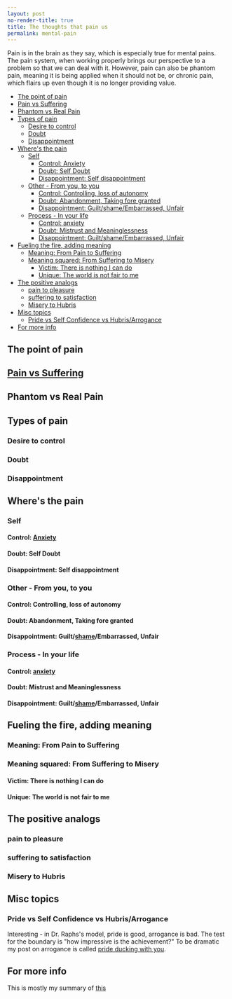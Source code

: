 ```yaml
---
layout: post
no-render-title: true
title: The thoughts that pain us
permalink: mental-pain
---
```


Pain is in the brain as they say, which is especially true for mental pains. The pain system, when working properly brings our perspective to a problem so that we can deal with it. However, pain can also be phantom pain, meaning it is being applied when it should not be, or chronic pain, which flairs up even though it is no longer providing value.

<!-- prettier-ignore-start -->

<!-- vim-markdown-toc GFM -->

- [The point of pain](#the-point-of-pain)
- [Pain vs Suffering](#pain-vs-suffering)
- [Phantom vs Real Pain](#phantom-vs-real-pain)
- [Types of pain](#types-of-pain)
    - [Desire to control](#desire-to-control)
    - [Doubt](#doubt)
    - [Disappointment](#disappointment)
- [Where's the pain](#wheres-the-pain)
    - [Self](#self)
        - [Control: Anxiety](#control-anxiety)
        - [Doubt: Self Doubt](#doubt-self-doubt)
        - [Disappointment: Self disappointment](#disappointment-self-disappointment)
    - [Other - From you, to you](#other---from-you-to-you)
        - [Control: Controlling, loss of autonomy](#control-controlling-loss-of-autonomy)
        - [Doubt: Abandonment, Taking fore granted](#doubt-abandonment-taking-fore-granted)
        - [Disappointment: Guilt/shame/Embarrassed, Unfair](#disappointment-guiltshameembarrassed-unfair)
    - [Process - In your life](#process---in-your-life)
        - [Control: anxiety](#control-anxiety-1)
        - [Doubt: Mistrust and Meaninglessness](#doubt-mistrust-and-meaninglessness)
        - [Disappointment: Guilt/shame/Embarrassed, Unfair](#disappointment-guiltshameembarrassed-unfair-1)
- [Fueling the fire, adding meaning](#fueling-the-fire-adding-meaning)
    - [Meaning: From Pain to Suffering](#meaning-from-pain-to-suffering)
    - [Meaning squared: From Suffering to Misery](#meaning-squared-from-suffering-to-misery)
        - [Victim: There is nothing I can do](#victim-there-is-nothing-i-can-do)
        - [Unique: The world is not fair to me](#unique-the-world-is-not-fair-to-me)
- [The positive analogs](#the-positive-analogs)
    - [pain to pleasure](#pain-to-pleasure)
    - [suffering to satisfaction](#suffering-to-satisfaction)
    - [Misery to Hubris](#misery-to-hubris)
- [Misc topics](#misc-topics)
    - [Pride vs Self Confidence vs Hubris/Arrogance](#pride-vs-self-confidence-vs-hubrisarrogance)
- [For more info](#for-more-info)

<!-- vim-markdown-toc -->
<!-- prettier-ignore-end -->

## The point of pain

## [Pain vs Suffering](/mental-pain)

## Phantom vs Real Pain

## Types of pain

### Desire to control

### Doubt

### Disappointment

## Where's the pain

### Self

#### Control: [Anxiety](/anxiety)

#### Doubt: Self Doubt

#### Disappointment: Self disappointment

### Other - From you, to you

#### Control: Controlling, loss of autonomy

#### Doubt: Abandonment, Taking fore granted

#### Disappointment: Guilt/[shame](/shame)/Embarrassed, Unfair

### Process - In your life

#### Control: [anxiety](/anxiety)

#### Doubt: Mistrust and Meaninglessness

#### Disappointment: Guilt/[shame](/shame)/Embarrassed, Unfair

## Fueling the fire, adding meaning

### Meaning: From Pain to Suffering

### Meaning squared: From Suffering to Misery

#### Victim: There is nothing I can do

#### Unique: The world is not fair to me

## The positive analogs

### pain to pleasure

### suffering to satisfaction

### Misery to Hubris

## Misc topics

### Pride vs Self Confidence vs Hubris/Arrogance

Interesting - in Dr. Raphs's model, pride is good, arrogance is bad. The test for the boundary is "how impressive is the achievement?" To be dramatic my post on arrogance is called [pride ducking with you](/pride).

## For more info

This is mostly my summary of [this](https://whatilearnedsofar.com/theory/suffering/)
